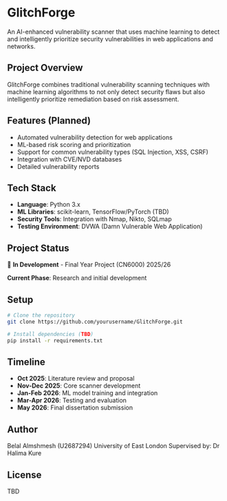 # GlitchForge

An AI-enhanced vulnerability scanner that uses machine learning to detect and intelligently prioritize security vulnerabilities in web applications and networks.

## Project Overview

GlitchForge combines traditional vulnerability scanning techniques with machine learning algorithms to not only detect security flaws but also intelligently prioritize remediation based on risk assessment.

## Features (Planned)

- Automated vulnerability detection for web applications
- ML-based risk scoring and prioritization
- Support for common vulnerability types (SQL Injection, XSS, CSRF)
- Integration with CVE/NVD databases
- Detailed vulnerability reports

## Tech Stack

- **Language**: Python 3.x
- **ML Libraries**: scikit-learn, TensorFlow/PyTorch (TBD)
- **Security Tools**: Integration with Nmap, Nikto, SQLmap
- **Testing Environment**: DVWA (Damn Vulnerable Web Application)

## Project Status

🚧 **In Development** - Final Year Project (CN6000) 2025/26

**Current Phase**: Research and initial development

## Setup
```bash
# Clone the repository
git clone https://github.com/yourusername/GlitchForge.git

# Install dependencies (TBD)
pip install -r requirements.txt
```

## Timeline

- **Oct 2025**: Literature review and proposal
- **Nov-Dec 2025**: Core scanner development
- **Jan-Feb 2026**: ML model training and integration
- **Mar-Apr 2026**: Testing and evaluation
- **May 2026**: Final dissertation submission

## Author
Belal Almshmesh (U2687294)
University of East London
Supervised by: Dr Halima Kure

## License
TBD
